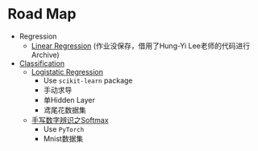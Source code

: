 # Road Map
* Regression
  * [Linear Regression](https://colab.research.google.com/drive/1RvxtAjy_vxaf-BKRdcRVDIKJPFgTldHY?usp=sharing) (作业没保存，借用了Hung-Yi Lee老师的代码进行Archive)
* [Classification](https://github.com/Jackjun724/ml_roadmap/tree/main/Classification)
  * [Logistatic Regression](https://github.com/Jackjun724/ml_roadmap/blob/main/Classification/logistic_regression.py)
     * Use `scikit-learn` package
     * 手动求导
     * 单Hidden Layer
     * 鸢尾花数据集
  * [手写数字辨识之Softmax](https://github.com/Jackjun724/ml_roadmap/blob/main/Classification/Softmax.ipynb)
     * Use `PyTorch`
     * Mnist数据集
